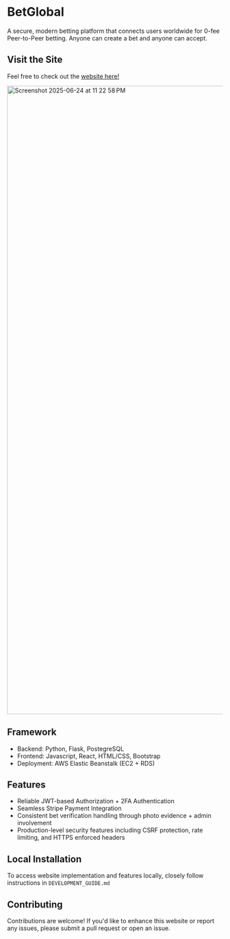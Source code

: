 # BetGlobal

A secure, modern betting platform that connects users worldwide for 0-fee Peer-to-Peer betting. Anyone can create a bet and anyone can accept.

## Visit the Site
Feel free to check out the [website here!](https://betgloballive.com/landing)

<img width="1468" alt="Screenshot 2025-06-24 at 11 22 58 PM" src="https://github.com/user-attachments/assets/640e0de3-69bc-405c-8811-3055b618671e" />

## Framework
* Backend: Python, Flask, PostegreSQL
* Frontend: Javascript, React, HTML/CSS, Bootstrap
* Deployment: AWS Elastic Beanstalk (EC2 + RDS)

## Features
* Reliable JWT-based Authorization + 2FA Authentication
* Seamless Stripe Payment Integration
* Consistent bet verification handling through photo evidence + admin involvement
* Production-level security features including CSRF protection, rate limiting, and HTTPS enforced headers


## Local Installation

To access website implementation and features locally, closely follow instructions in `DEVELOPMENT_GUIDE.md`

## Contributing
Contributions are welcome! If you'd like to enhance this website or report any issues, please submit a pull request or open an issue. 
